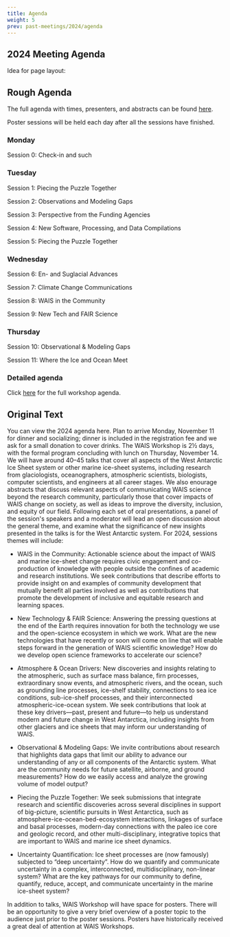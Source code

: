 ```yaml
---
title: Agenda
weight: 5
prev: past-meetings/2024/agenda
---
```


## 2024 Meeting Agenda

Idea for page layout:

## Rough Agenda

The full agenda with times, presenters, and abstracts can be found [here](/agendas/wais2024booklet.pdf).

Poster sessions will be held each day after all the sessions have finished.

### Monday

Session 0: Check-in and such


### Tuesday

Session 1: Piecing the Puzzle Together

Session 2: Observations and Modeling Gaps

Session 3: Perspective from the Funding Agencies

Session 4: New Software, Processing, and Data Compilations

Session 5: Piecing the Puzzle Together

### Wednesday

Session 6: En- and Suglacial Advances

Session 7: Climate Change Communications

Session 8: WAIS in the Community

Session 9: New Tech and FAIR Science

### Thursday

Session 10: Observational & Modeling Gaps

Session 11: Where the Ice and Ocean Meet

### Detailed agenda

Click [here](/agendas/wais2024booklet.pdf) for the full workshop agenda.

## Original Text

You can view the 2024 agenda here. Plan to arrive Monday, November 11 for dinner and socializing; dinner is included in the registration fee and we ask for a small donation to cover drinks. The WAIS Workshop is 2½ days, with the formal program concluding with lunch on Thursday, November 14. We will have around 40–45 talks that cover all aspects of the West Antarctic Ice Sheet system or other marine ice-sheet systems, including research from glaciologists, oceanographers, atmospheric scientists, biologists, computer scientists, and engineers at all career stages. We also enourage abstracts that discuss relevant aspects of communicating WAIS science beyond the research community, particularly those that cover impacts of WAIS change on society, as well as ideas to improve the diversity, inclusion, and equity of our field. Following each set of oral presentations, a panel of the session's speakers and a moderator will lead an open discussion about the general theme, and examine what the significance of new insights presented in the talks is for the West Antarctic system. For 2024, sessions themes will include:

* WAIS in the Community: Actionable science about the impact of WAIS and marine ice-sheet change requires civic engagement and co-production of knowledge with people outside the confines of academic and research institutions. We seek contributions that describe efforts to provide insight on and examples of community development that mutually benefit all parties involved as well as contributions that promote the development of inclusive and equitable research and learning spaces.

* New Technology & FAIR Science: Answering the pressing questions at the end of the Earth requires innovation for both the technology we use and the open-science ecosystem in which we work. What are the new technologies that have recently or soon will come on line that will enable steps forward in the generation of WAIS scientific knowledge? How do we develop open science frameworks to accelerate our science?

* Atmosphere & Ocean Drivers: New discoveries and insights relating to the atmospheric, such as surface mass balance, firn processes, extraordinary snow events, and atmospheric rivers, and the ocean, such as grounding line processes, ice-shelf stability, connections to sea ice conditions, sub-ice-shelf processes, and their interconnected atmospheric-ice-ocean system. We seek contributions that look at these key drivers—past, present and future—to help us understand modern and future change in West Antarctica, including insights from other glaciers and ice sheets that may inform our understanding of WAIS.

* Observational & Modeling Gaps: We invite contributions about research that highlights data gaps that limit our ability to advance our understanding of any or all components of the Antarctic system. What are the community needs for future satellite, airborne, and ground measurements? How do we easily access and analyze the growing volume of model output?

* Piecing the Puzzle Together: We seek submissions that integrate research and scientific discoveries across several disciplines in support of big-picture, scientific pursuits in West Antarctica, such as atmosphere-ice-ocean-bed-ecosystem interactions, linkages of surface and basal processes, modern-day connections with the paleo ice core and geologic record, and other multi-disciplinary, integrative topics that are important to WAIS and marine ice sheet dynamics.

* Uncertainty Quantification: Ice sheet processes are (now famously) subjected to “deep uncertainty”. How do we quantify and communicate uncertainty in a complex, interconnected, multidisciplinary, non-linear system? What are the key pathways for our community to define, quantify, reduce, accept, and communicate uncertainty in the marine ice-sheet system?

In addition to talks, WAIS Workshop will have space for posters. There will be an opportunity to give a very brief overview of a poster topic to the audience just prior to the poster sessions. Posters have historically received a great deal of attention at WAIS Workshops.
